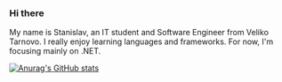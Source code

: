 ### Hi there

  My name is Stanislav, an IT student and Software Engineer from Veliko Tarnovo.  I really enjoy learning languages and frameworks. For now, I'm focusing mainly on .NET.
  
 [![Anurag's GitHub stats](https://github-readme-stats.vercel.app/api?username=Stanislav001)](https://github.com/anuraghazra/github-readme-stats)
